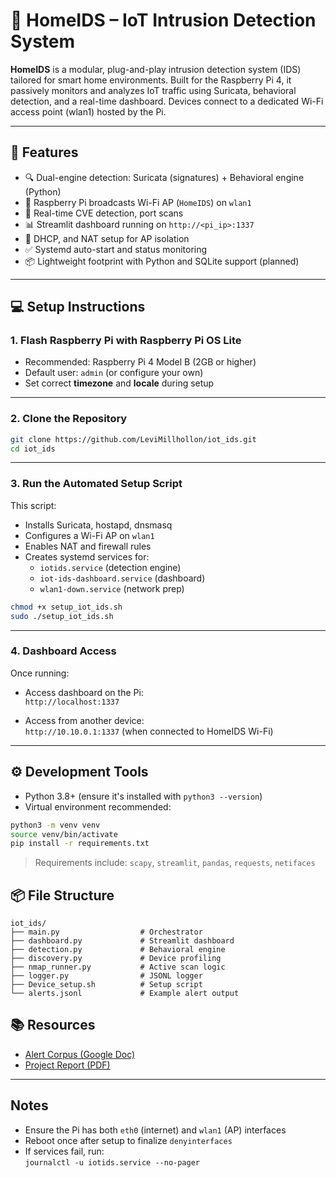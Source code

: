 # 📡 HomeIDS – IoT Intrusion Detection System

**HomeIDS** is a modular, plug-and-play intrusion detection system (IDS) tailored for smart home environments. Built for the Raspberry Pi 4, it passively monitors and analyzes IoT traffic using Suricata, behavioral detection, and a real-time dashboard. Devices connect to a dedicated Wi-Fi access point (wlan1) hosted by the Pi.

---

## 🧰 Features

- 🔍 Dual-engine detection: Suricata (signatures) + Behavioral engine (Python)
- 📶 Raspberry Pi broadcasts Wi-Fi AP (`HomeIDS`) on `wlan1`
- 🧠 Real-time CVE detection, port scans
- 📊 Streamlit dashboard running on `http://<pi_ip>:1337`
- 🧱 DHCP, and NAT setup for AP isolation
- ✅ Systemd auto-start and status monitoring
- 📦 Lightweight footprint with Python and SQLite support (planned)

---

## 💻 Setup Instructions

### 1. Flash Raspberry Pi with Raspberry Pi OS Lite

- Recommended: Raspberry Pi 4 Model B (2GB or higher)
- Default user: `admin` (or configure your own)
- Set correct **timezone** and **locale** during setup

---

### 2. Clone the Repository

```bash
git clone https://github.com/LeviMillhollon/iot_ids.git
cd iot_ids
```

---

### 3. Run the Automated Setup Script

This script:
- Installs Suricata, hostapd, dnsmasq
- Configures a Wi-Fi AP on `wlan1`
- Enables NAT and firewall rules
- Creates systemd services for:
  - `iotids.service` (detection engine)
  - `iot-ids-dashboard.service` (dashboard)
  - `wlan1-down.service` (network prep)

```bash
chmod +x setup_iot_ids.sh
sudo ./setup_iot_ids.sh
```

---

### 4. Dashboard Access

Once running:

- Access dashboard on the Pi:  
  `http://localhost:1337`

- Access from another device:  
  `http://10.10.0.1:1337` (when connected to HomeIDS Wi-Fi)

---

## ⚙️ Development Tools

- Python 3.8+ (ensure it's installed with `python3 --version`)
- Virtual environment recommended:

```bash
python3 -m venv venv
source venv/bin/activate
pip install -r requirements.txt
```

> Requirements include: `scapy`, `streamlit`, `pandas`, `requests`, `netifaces`


## 📦 File Structure

```
iot_ids/
├── main.py                  # Orchestrator
├── dashboard.py             # Streamlit dashboard
├── detection.py             # Behavioral engine
├── discovery.py             # Device profiling
├── nmap_runner.py           # Active scan logic
├── logger.py                # JSONL logger
├── Device_setup.sh          # Setup script
└── alerts.jsonl             # Example alert output
```



## 📚 Resources

- [Alert Corpus (Google Doc)](https://docs.google.com/document/d/1TQV793w_Rc0TXcZHvD40LS-VkZSN9w8n/edit?usp=sharing)
- [Project Report (PDF)](https://github.com/LeviMillhollon/iot_ids/blob/main/HomeIDS_Report.pdf)


---

## Notes

- Ensure the Pi has both `eth0` (internet) and `wlan1` (AP) interfaces
- Reboot once after setup to finalize `denyinterfaces`
- If services fail, run:  
  `journalctl -u iotids.service --no-pager`



